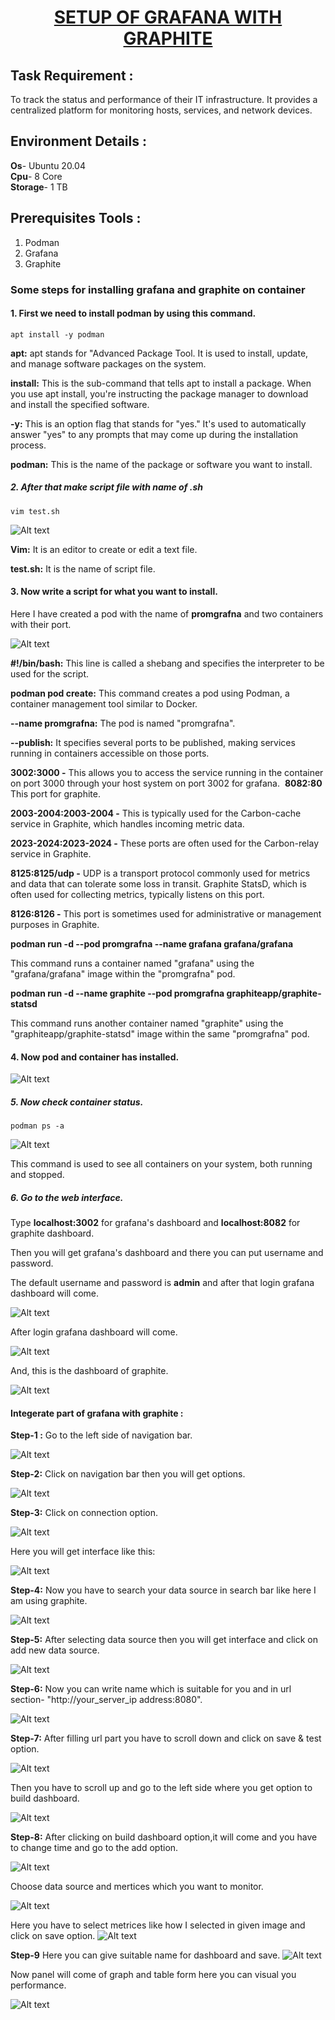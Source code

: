  <u><h1 style="text-align:center">SETUP OF GRAFANA WITH GRAPHITE </h1></u>

 ## Task Requirement :
To track the status and performance of their IT infrastructure. It provides a centralized platform for monitoring hosts, services, and network devices.

## Environment Details :
**Os**- Ubuntu 20.04</br>
**Cpu**- 8 Core</br>
**Storage**- 1 TB</br>

## Prerequisites Tools :
1. Podman 
2. Grafana 
3. Graphite
   
### Some steps  for installing grafana and graphite on container</br>
#### 1. First we need to install podman by using this command.
```
apt install -y podman
```
**apt:** apt stands for "Advanced Package Tool. It is used to install, update, and manage software packages on the system.

**install:** This is the sub-command that tells apt to install a package. When you use apt install, you're instructing the package manager to download and install the specified software.

**-y:** This is an option flag that stands for "yes." It's used to automatically answer "yes" to any prompts that may come up during the installation process.

**podman:** This is the name of the package or software you want to install.

##### 2. After that make script file with name of .sh
```
vim test.sh
```
![Alt text](<Screenshot from 2023-09-21 21-25-30.png>)

 **Vim:** It is an editor to create or edit a text file.

 **test.sh:** It is the name of script file.

#### 3. Now write a script for what you want to install.

Here I have created a pod with the name of **promgrafna** and two containers with their port.

![Alt text](<Screenshot from 2023-09-21 21-46-48.png>)

**#!/bin/bash:** This line is called a shebang and specifies the interpreter to be used for the script.

**podman pod create:** This command creates a pod using Podman, a container management tool similar to Docker.

 **--name promgrafna:** The pod is named "promgrafna".

**--publish:** It specifies several ports to be published, making services running in containers accessible on those ports. 

**3002:3000 -** This allows you to access the service running in the container on port 3000 through your host system on port 3002 for grafana.
 **8082:80** This port for graphite.

**2003-2004:2003-2004 -** This is typically used for the Carbon-cache service in Graphite, which handles incoming metric data.

**2023-2024:2023-2024  -** These ports are often used for the Carbon-relay service in Graphite.

**8125:8125/udp -** UDP is a transport protocol commonly used for metrics and data that can tolerate some loss in transit. Graphite StatsD, which is often used for collecting metrics, typically listens on this port.

**8126:8126 -** This port is sometimes used for administrative or management purposes in Graphite.

**podman run -d --pod promgrafna --name grafana grafana/grafana**

This command runs a container named "grafana" using the "grafana/grafana" image within the "promgrafna" pod.

**podman run -d --name graphite --pod promgrafna graphiteapp/graphite-statsd**

This command runs another container named "graphite" using the "graphiteapp/graphite-statsd" image within the same "promgrafna" pod.

#### 4. Now pod and container has installed.

![Alt text](<Screenshot from 2023-09-22 11-50-19.png>)


##### 5. Now check container status.
```
podman ps -a
```
![Alt text](<Screenshot from 2023-09-22 12-18-00.png>)

This command is used to see all containers on your system, both running and stopped.

##### 6. Go to the web interface.

Type **localhost:3002** for grafana's dashboard and  **localhost:8082** for graphite dashboard.

Then you will get grafana's dashboard and there you can put username and password.

 The default username and password is **admin** and after that login grafana dashboard will come.



![Alt text](1.5.png)

After login grafana dashboard will come.

![Alt text](1.7.png)


And, this is the dashboard of graphite.

![Alt text](<Screenshot from 2023-09-16 22-48-24.png>)


####  Integerate  part of grafana with graphite :

**Step-1 :** Go to the left side of navigation bar.

![Alt text](navigation.png)

**Step-2:** Click on navigation bar then you will get options.

![Alt text](1.8.png)

**Step-3:** Click on connection option.

![Alt text](connection.png)

Here you will get interface like this:

![Alt text](<Screenshot from 2023-09-22 16-07-54.png>)

**Step-4:** Now you have to search your data source in search bar like here I am using graphite.

![Alt text](rect8072.png)

**Step-5:** After selecting data source then you will get interface and click on  add new data source.

![Alt text](<ad new datat source.png>)

**Step-6:** Now you can write name which is suitable for you and in url section-
  "http://your_server_ip address:8080".


![Alt text](url.png)

**Step-7:** After filling url part you have to scroll down and click on save & test option.

![Alt text](<save n test.png>)

 Then you have to scroll up and go to the left side where you get option to build dashboard.

![Alt text](build.png) 

**Step-8:** After clicking on build dashboard option,it will come and you have to change time and go to the add option.

![Alt text](time.png)

Choose data source and mertices which you want to monitor.

![Alt text](....png)


Here you have to select metrices like how I selected in given image and click on save option.
![Alt text](save.png)

**Step-9** Here you can give suitable name for dashboard and save.
![Alt text](last.png)

Now panel will come of graph and table form here you can visual you performance.

![Alt text](<2nd last.png>)






